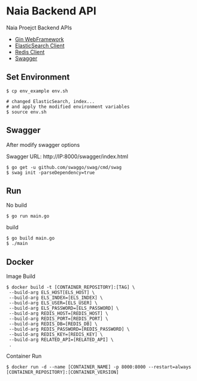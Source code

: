 # Naia Backend API

Naia Proejct Backend APIs

- [Gin WebFramework](https://github.com/gin-gonic/gin)
- [ElasticSearch Client](https://github.com/elastic/go-elasticsearch)
- [Redis Client](https://github.com/go-redis/redis)
- [Swagger](https://github.com/swaggo/swag)


## Set Environment
```shell
$ cp env_example env.sh

# changed ElasticSearch, index...
# and apply the modified environment variables
$ source env.sh
```
## Swagger
After modify swagger options

Swagger URL: http://IP:8000/swagger/index.html
```shell
$ go get -u github.com/swaggo/swag/cmd/swag
$ swag init -parseDependency=true
```

## Run
No build
```shell
$ go run main.go
```

build
```shell
$ go build main.go
$ ./main
```

## Docker
Image Build
```shell
$ docker build -t [CONTAINER_REPOSITORY]:[TAG] \
 --build-arg ELS_HOST[ELS_HOST] \
 --build-arg ELS_INDEX=[ELS_INDEX] \
 --build-arg ELS_USER=[ELS_USER] \
 --build-arg ELS_PASSWORD=[ELS_PASSWORD] \    
 --build-arg REDIS_HOST=[REDIS_HOST] \
 --build-arg REDIS_PORT=[REDIS_PORT] \
 --build-arg REDIS_DB=[REDIS_DB] \
 --build-arg REDIS_PASSWORD=[REDIS_PASSWORD] \
 --build-arg REDIS_KEY=[REDIS_KEY] \
 --build-arg RELATED_API=[RELATED_API] \
 .
```

Container Run
```shell
$ docker run -d --name [CONTAINER_NAME] -p 8000:8000 --restart=always [CONTAINER_REPOSITORY]:[CONTAINER_VERSION]
```
